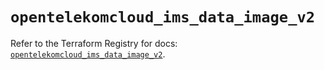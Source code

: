 # `opentelekomcloud_ims_data_image_v2`

Refer to the Terraform Registry for docs: [`opentelekomcloud_ims_data_image_v2`](https://registry.terraform.io/providers/opentelekomcloud/opentelekomcloud/1.36.29/docs/resources/ims_data_image_v2).
